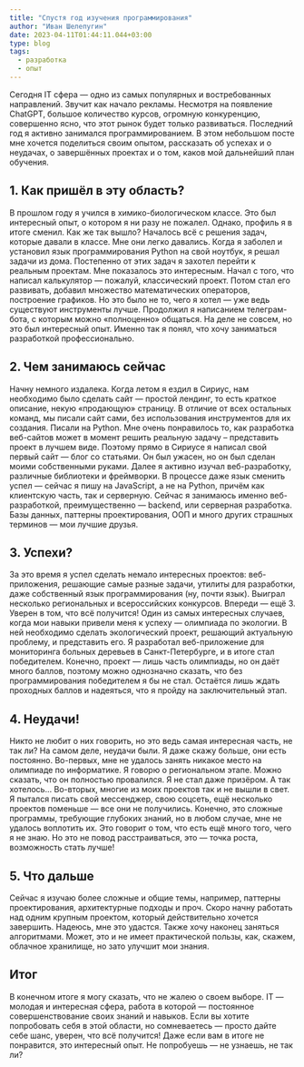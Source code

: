 ```yaml
---
title: "Спустя год изучения программирования"
author: "Иван Шелепугин"
date: 2023-04-11T01:44:11.044+03:00
type: blog
tags:
  - разработка
  - опыт
---
```


Сегодня IT сфера &mdash; одно из самых популярных и востребованных направлений.
Звучит как начало рекламы. Несмотря на появление ChatGPT, большое количество
курсов, огромную конкуренцию, совершенно ясно, что этот рынок будет только
развиваться. Последний год я активно занимался программированием. В этом
небольшом посте мне хочется поделиться своим опытом, рассказать об успехах и о
неудачах, о завершённых проектах и о том, каков мой дальнейший план обучения.

## 1. Как пришёл в эту область?

В прошлом году я учился в химико-биологическом классе. Это был интересный опыт,
о котором я ни разу не пожалел. Однако, профиль я в итоге сменил. Как же так
вышло? Началось всё с решения задач, которые давали в классе. Мне они легко
давались. Когда я заболел и установил язык программирования Python на свой
ноутбук, я решал задачи из дома. Постепенно от этих задач я захотел перейти к
реальным проектам. Мне показалось это интересным. Начал с того, что написал
калькулятор &mdash; пожалуй, классический проект. Потом стал его развивать,
добавил множество математических операторов, построение графиков. Но это было
не то, чего я хотел &mdash; уже ведь существуют инструменты лучше. Продолжил я
написанием телеграм-бота, с которым можно «полноценно» общаться. На деле не
совсем, но это был интересный опыт. Именно так я понял, что хочу заниматься
разработкой профессионально.

## 2. Чем занимаюсь сейчас

Начну немного издалека. Когда летом я ездил в Сириус, нам необходимо было
сделать сайт &mdash; простой лендинг, то есть краткое описание, некую
«продающую» страницу. В отличие от всех остальных команд, мы писали сайт сами,
без использования инструментов для их создания. Писали на Python. Мне очень
понравилось то, как разработка веб-сайтов может в момент решить реальную задачу
– представить проект в лучшем виде. Поэтому прямо в Сириусе я написал свой
первый сайт &mdash; блог со статьями. Он был ужасен, но он был сделан моими
собственными руками. Далее я активно изучал веб-разработку, различные
библиотеки и фреймворки. В процессе даже язык сменить успел &mdash; сейчас я
пишу на JavaScript, а не на Python, причём как клиентскую часть, так и
серверную. Сейчас я занимаюсь именно веб-разработкой, преимущественно &mdash;
backend, или серверная разработка. Базы данных, паттерны проектирования, ООП и
много других страшных терминов &mdash; мои лучшие друзья.

## 3. Успехи?

За это время я успел сделать немало интересных проектов: веб-приложения,
решающие самые разные задачи, утилиты для разработки, даже собственный язык
программирования (ну, почти язык). Выиграл несколько региональных и
всероссийских конкурсов. Впереди &mdash; ещё 3. Уверен в том, что всё
получится! Один из самых интересных случаев, когда мои навыки привели меня к
успеху &mdash; олимпиада по экологии. В ней необходимо сделать экологический
проект, решающий актуальную проблему, и представить его. Я разработал
веб-приложение для мониторинга больных деревьев в Санкт-Петербурге, и в итоге
стал победителем. Конечно, проект &mdash; лишь часть олимпиады, но он даёт
много баллов, поэтому можно однозначно сказать, что без программирования
победителем я бы не стал. Остаётся лишь ждать проходных баллов и надеяться, что
я пройду на заключительный этап.

## 4. Неудачи!

Никто не любит о них говорить, но это ведь самая интересная часть, не так ли?
На самом деле, неудачи были. Я даже скажу больше, они есть постоянно.
Во-первых, мне не удалось занять никакое место на олимпиаде по информатике. Я
говорю о региональном этапе. Можно сказать, что он полностью провалился. Я не
стал даже призёром. А так хотелось... Во-вторых, многие из моих проектов так и
не вышли в свет. Я пытался писать свой мессенджер, свою соцсеть, ещё несколько
проектов поменьше &mdash; все они не получились. Конечно, это сложные
программы, требующие глубоких знаний, но в любом случае, мне не удалось
воплотить их. Это говорит о том, что есть ещё много того, чего я не знаю. Но
это не повод расстраиваться, это &mdash; точка роста, возможность стать лучше!

## 5. Что дальше

Сейчас я изучаю более сложные и общие темы, например, паттерны проектирования,
архитектурные подходы и проч. Скоро начну работать над одним крупным проектом,
который действительно хочется завершить. Надеюсь, мне это удастся. Также хочу
наконец заняться алгоритмами. Может, это и не имеет практической пользы, как,
скажем, облачное хранилище, но зато улучшит мои знания.

## Итог

В конечном итоге я могу сказать, что не жалею о своем выборе. IT &mdash;
молодая и интересная сфера, работа в которой &mdash; постоянное
совершенствование своих знаний и навыков. Если вы хотите попробовать себя в
этой области, но сомневаетесь &mdash; просто дайте себе шанс, уверен, что всё
получится! Даже если вам в итоге не понравится, это интересный опыт. Не
попробуешь &mdash; не узнаешь, не так ли?
